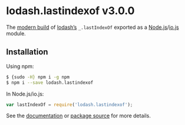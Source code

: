 # lodash.lastindexof v3.0.0

The [modern build](https://github.com/lodash/lodash/wiki/Build-Differences) of [lodash’s](https://lodash.com/) `_.lastIndexOf` exported as a [Node.js](http://nodejs.org/)/[io.js](https://iojs.org/) module.

## Installation

Using npm:

```bash
$ {sudo -H} npm i -g npm
$ npm i --save lodash.lastindexof
```

In Node.js/io.js:

```js
var lastIndexOf = require('lodash.lastindexof');
```

See the [documentation](https://lodash.com/docs#lastIndexOf) or [package source](https://github.com/lodash/lodash/blob/3.0.0-npm-packages/lodash.lastindexof) for more details.
